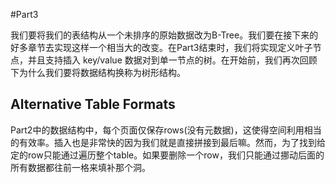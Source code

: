 #Part3

我们要将我们的表结构从一个未排序的原始数据改为B-Tree。我们要在接下来的好多章节去实现这样一个相当大的改变。在Part3结束时，我们将实现定义叶子节点，并且支持插入 key/value 数据对到单一节点的树。在开始前，我们再次回顾下为什么我们要将数据结构换称为树形结构。

## Alternative Table Formats

Part2中的数据结构中，每个页面仅保存rows(没有元数据)，这使得空间利用相当的有效率。插入也是非常快的因为我们就是直接拼接到最后嘛。然而，为了找到给定的row只能通过遍历整个table。如果要删除一个row，我们只能通过挪动后面的所有数据都往前一格来填补那个洞。

